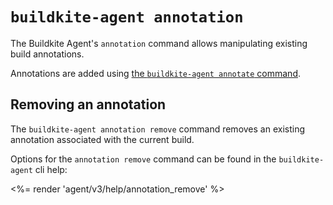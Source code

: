 # `buildkite-agent annotation`

The Buildkite Agent's `annotation` command allows manipulating existing build annotations.

Annotations are added using [the `buildkite-agent annotate` command](/docs/agent/v3/cli-annotate).

## Removing an annotation

The `buildkite-agent annotation remove` command removes an existing annotation associated with the current build.

Options for the `annotation remove` command can be found in the `buildkite-agent` cli help:


<%= render 'agent/v3/help/annotation_remove' %>

